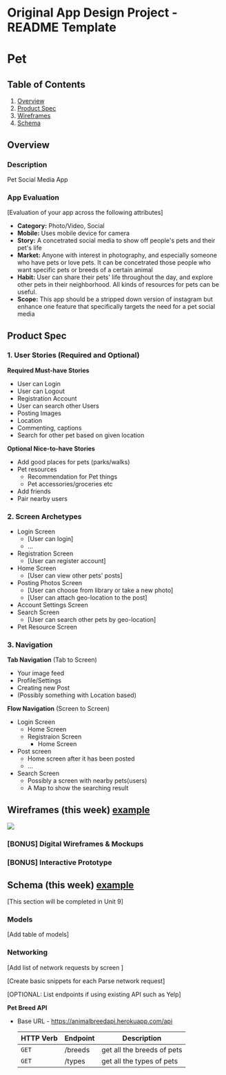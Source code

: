 Original App Design Project - README Template
===

# Pet

## Table of Contents
1. [Overview](#Overview)
1. [Product Spec](#Product-Spec)
1. [Wireframes](#Wireframes)
2. [Schema](#Schema)

## Overview
### Description
Pet Social Media App


### App Evaluation
[Evaluation of your app across the following attributes]
- **Category:** Photo/Video, Social
- **Mobile:** Uses mobile device for camera
- **Story:** A concetrated social media to show off people's pets and their pet's life
- **Market:** Anyone with interest in photography, and especially someone who have pets or love pets. It can be concetrated those people who want specific pets or breeds of a certain animal 
- **Habit:** User can share their pets' life throughout the day, and explore other pets in their neighborhood. All kinds of resources for pets can be useful.
- **Scope:** This app should be a stripped down version of instagram but enhance one feature that specifically targets the need for a pet social media

## Product Spec

### 1. User Stories (Required and Optional)

**Required Must-have Stories**

* User can Login
* User can Logout
* Registration Account
* User can search other Users
* Posting Images
* Location 
* Commenting, captions
* Search for other pet based on given location

**Optional Nice-to-have Stories**

* Add good places for pets (parks/walks)
* Pet resources
    * Recommendation for Pet things
    * Pet accessories/groceries etc
* Add friends
* Pair nearby users

### 2. Screen Archetypes

* Login Screen
   * [User can login]
   * ...
* Registration Screen
   * [User can register account]
* Home Screen
    * [User can view other pets' posts]
* Posting Photos Screen
    * [User can choose from library or take a new photo]
    * [User can attach geo-location to the post]
* Account Settings Screen
* Search Screen
    * [User can search other pets by geo-location]
* Pet Resource Screen


### 3. Navigation

**Tab Navigation** (Tab to Screen)

* Your image feed
* Profile/Settings
* Creating new Post
* (Possibly something with Location based)

**Flow Navigation** (Screen to Screen)

* Login Screen
   * Home Screen
   * Registraion Screen
       * Home Screen
* Post screen
   * Home screen after it has been posted
   * ...
* Search Screen
    * Possibly a screen with nearby pets(users)
    * A Map to show the searching result
## Wireframes (this week) [example](https://github.com/codepath/me102_group_project_example/tree/master)
![](https://i.imgur.com/a5f5FtT.png)


### [BONUS] Digital Wireframes & Mockups

### [BONUS] Interactive Prototype

## Schema (this week) [example](https://github.com/codepath/me102_group_project_example/tree/master)
[This section will be completed in Unit 9]
### Models
[Add table of models]
### Networking
[Add list of network requests by screen ]

[Create basic snippets for each Parse network request]

[OPTIONAL: List endpoints if using existing API such as Yelp]

**Pet Breed API**
- Base URL - https://animalbreedapi.herokuapp.com/api

    | HTTP Verb | Endpoint | Description                |
    | --------- | -------- | -------------------------- |
    | `GET`     | /breeds  | get all the breeds of pets |
    | `GET`     | /types   | get all the types of pets  |
